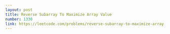 ```yaml
---
layout: post
title: Reverse Subarray To Maximize Array Value
number: 1330
link: https://leetcode.com/problems/reverse-subarray-to-maximize-array-value
---
```

